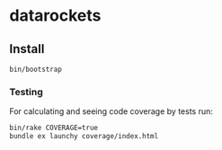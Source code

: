 # datarockets

## Install

```
bin/bootstrap
```

### Testing

For calculating and seeing code coverage by tests run:

```bash
bin/rake COVERAGE=true
bundle ex launchy coverage/index.html
```
